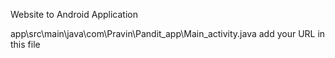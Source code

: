 Website to Android Application 


app\src\main\java\com\Pravin\Pandit_app\Main_activity.java
add your URL in this file 
